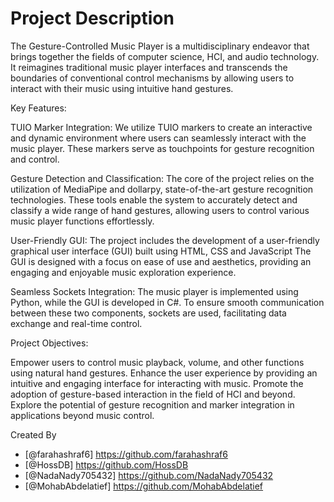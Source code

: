 # Project Description
The Gesture-Controlled Music Player is a multidisciplinary endeavor that brings together the fields of computer science, HCI, and audio technology. It reimagines traditional music player interfaces and transcends the boundaries of conventional control mechanisms by allowing users to interact with their music using intuitive hand gestures.

Key Features:

TUIO Marker Integration: We utilize TUIO markers to create an interactive and dynamic environment where users can seamlessly interact with the music player. These markers serve as touchpoints for gesture recognition and control.

Gesture Detection and Classification: The core of the project relies on the utilization of MediaPipe and dollarpy, state-of-the-art gesture recognition technologies. These tools enable the system to accurately detect and classify a wide range of hand gestures, allowing users to control various music player functions effortlessly.

User-Friendly GUI: The project includes the development of a user-friendly graphical user interface (GUI) built using HTML, CSS and JavaScript The GUI is designed with a focus on ease of use and aesthetics, providing an engaging and enjoyable music exploration experience.

Seamless Sockets Integration: The music player is implemented using Python, while the GUI is developed in C#. To ensure smooth communication between these two components, sockets are used, facilitating data exchange and real-time control.

Project Objectives:

Empower users to control music playback, volume, and other functions using natural hand gestures.
Enhance the user experience by providing an intuitive and engaging interface for interacting with music.
Promote the adoption of gesture-based interaction in the field of HCI and beyond.
Explore the potential of gesture recognition and marker integration in applications beyond music control.

Created By
- [@farahashraf6] https://github.com/farahashraf6
- [@HossDB] https://github.com/HossDB
- [@NadaNady705432] https://github.com/NadaNady705432
- [@MohabAbdelatief] https://github.com/MohabAbdelatief

